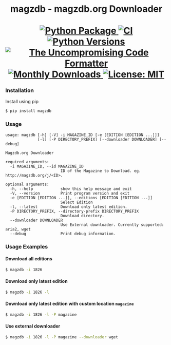 <p>
  <div align="center">
  <h1>
    magzdb - magzdb.org Downloader<br /> <br />
    <a href="https://pypi.python.org/pypi/magzdb">
      <img
        src="https://img.shields.io/pypi/v/magzdb.svg"
        alt="Python Package"
      />
    </a>
    <a href="https://pypi.python.org/pypi/magzdb">
      <img
        src="https://img.shields.io/github/workflow/status/skyme5/magzdb/build"
        alt="CI"
      />
    </a>
    <a href="https://codecov.io/gh/skyme5/magzdb">
      <img
        src="https://img.shields.io/pypi/pyversions/magzdb"
        alt="Python Versions"
      />
    </a>
    <a href="https://github.com/psf/black">
      <img
        src="https://img.shields.io/badge/code%20style-black-000000.svg"
        alt="The Uncompromising Code Formatter"
      />
    </a>
    <a href="https://pepy.tech/project/magzdb">
      <img
        src="https://static.pepy.tech/badge/magzdb"
        alt="Monthly Downloads"
      />
    </a>
    <a href="https://opensource.org/licenses/MIT">
      <img
        src="https://img.shields.io/badge/License-MIT-blue.svg"
        alt="License: MIT"
      />
    </a>
  </h1>
  </div>
</p>

### Installation

Install using pip

```bash
$ pip install magzdb
```


### Usage

```text
usage: magzdb [-h] [-V] -i MAGAZINE_ID [-e [EDITION [EDITION ...]]] 
              [-l] [-P DIRECTORY_PREFIX] [--downloader DOWNLOADER] [--debug]

Magzdb.org Downloader

required arguments:
  -i MAGAZINE_ID, --id MAGAZINE_ID
                        ID of the Magazine to Download. eg. http://magzdb.org/j/<ID>.

optional arguments:
  -h, --help            show this help message and exit
  -V, --version         Print program version and exit
  -e [EDITION [EDITION ...]], --editions [EDITION [EDITION ...]]
                        Select Edition
  -l, --latest          Download only latest edition.
  -P DIRECTORY_PREFIX, --directory-prefix DIRECTORY_PREFIX
                        Download directory.
  --downloader DOWNLOADER
                        Use External downloader. Currently supported: aria2, wget
  --debug               Print debug information.
```

### Usage Examples

#### Download all editions

```bash
$ magzdb -i 1826
```

#### Download only latest edition

```bash
$ magzdb -i 1826 -l
```

#### Download only latest edition with custom location `magazine`

```bash
$ magzdb -i 1826 -l -P magazine
```

#### Use external downloader

```bash
$ magzdb -i 1826 -l -P magazine --downloader wget
```
